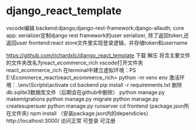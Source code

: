 # django_react_template
vscode编辑
backend:django;django-rest-framework;django-allauth;
core app: serializer定制django rest framework的user serializer, 除了返回token,还返回user
frontend:react store文件里实现登录逻辑，并存储token和username


https://github.com/richardxlc/django_react_template 下载
解压
将含主要文件的文件夹改名为react_ecommerce_rich
vscode打开文件夹react_ecommerce_rich
在terminal中建立虚拟环境：PS E:\Ecommerce_react\react_ecommerce_rich> python -m venv env
激活环境：.\env\Scripts\activate
cd backend
pip install -r requirements.txt
删除db.sqlite3数据库文件（后期会在github中删除）
python manage.py makemigrations
python manage.py migrate
python manage.py createsupersuer
python manage.py runserver
cd frontend (package.json所在文件夹)
npm install （安装package.json内的dependicies）
http://localhost:3000/ 访问正常 可登录 可注册
